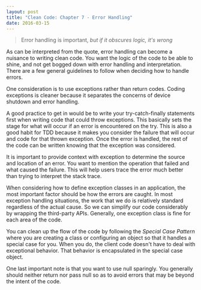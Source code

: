 ```yaml
---
layout: post
title: "Clean Code: Chapter 7 - Error Handling"
date: 2016-03-15
---
```


> Error handling is important, *but if it obscures logic, it's wrong*

As can be interpreted from the quote, error handling can become a nuisance to writing clean code. You want the logic of the code to be able to shine, and not get bogged down with error handling and interpretation. There are a few general guidelines to follow when deciding how to handle errors. 

One consideration is to use exceptions rather than return codes. Coding exceptions is cleaner because it separates the concerns of device shutdown and error handling. 

A good practice to get in would be to write your try-catch-finally statements first when writing code that could throw exceptions. This basically sets the stage for what will occur if an error is encountered on the try. This is also a good habit for TDD because it makes you consider the failure that will occur and code for that thrown exception. Once the error is handled, the rest of the code can be written knowing that the exception was considered. 

It is important to provide context with exception to determine the source and location of an error. You want to mention the operation that failed and what caused the failure. This will help users trace the error much better than trying to interpret the stack trace. 

When considering how to define exception classes in an application, the most important factor should be how the errors are caught. In most exception handling situations, the work that we do is relatively standard regardless of the actual cause. So we can simplify our code considerably by wrapping the third-party APIs. Generally, one exception class is fine for each area of the code.

You can clean up the flow of the code by following the *Special Case Pattern* where you are creating a class or configuring an object so that it handles a special case for you. When you do, the client code doesn't have to deal with exceptional behavior. That behavior is encapsulated in the special case object.

One last important note is that you want to use null sparingly. You generally should neither return nor pass null so as to avoid errors that may be beyond the intent of the code. 